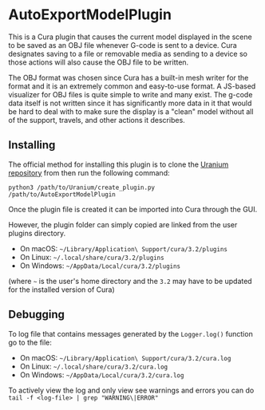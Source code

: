 AutoExportModelPlugin
=====================

This is a Cura plugin that causes the current model displayed in the scene to be saved as an OBJ
file whenever G-code is sent to a device. Cura designates saving to a file or removable media as
sending to a device so those actions will also cause the OBJ file to be written.

The OBJ format was chosen since Cura has a built-in mesh writer for the format and it is an
extremely common and easy-to-use format. A JS-based visualizer for OBJ files is quite simple to
write and many exist. The g-code data itself is not written since it has significantly more data
in it that would be hard to deal with to make sure the display is a "clean" model without all of
the support, travels, and other actions it describes.

Installing
----------
The official method for installing this plugin is to clone the [Uranium repository](https://github.com/Ultimaker/Uranium.git)
from then run the following command:

	python3 /path/to/Uranium/create_plugin.py /path/to/AutoExportModelPlugin
	
Once the plugin file is created it can be imported into Cura through the GUI.

However, the plugin folder can simply copied are linked from the user plugins directory.

* On macOS: `~/Library/Application\ Support/cura/3.2/plugins`
* On Linux: `~/.local/share/cura/3.2/plugins`
* On Windows: `~/AppData/Local/cura/3.2/plugins`

(where `~` is the user's home directory and the `3.2` may have to be updated for the installed version of Cura)

Debugging
---------
To log file that contains messages generated by the `Logger.log()` function go to the file:

* On macOS: `~/Library/Application\ Support/cura/3.2/cura.log`
* On Linux: `~/.local/share/cura/3.2/cura.log`
* On Windows: `~/AppData/Local/cura/3.2/cura.log`

To actively view the log and only view see warnings and errors you can do
`tail -f <log-file> | grep "WARNING\|ERROR"`
